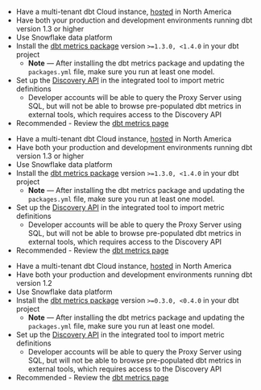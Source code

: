 <VersionBlock firstVersion="1.4">

- Have a multi-tenant dbt Cloud instance, <a href="https://docs.getdbt.com/docs/deploy/regions">hosted</a> in North America <br />
- Have both your production and development environments running dbt version 1.3 or higher <br />
- Use Snowflake data platform <br />
- Install the <a href="https://hub.getdbt.com/dbt-labs/metrics/latest/">dbt metrics package</a> version <code>>=1.3.0, <1.4.0</code> in your dbt project <br />
  * **Note** &mdash; After installing the dbt metrics package and updating the `packages.yml` file, make sure you run at least one model.
- Set up the <a href="https://docs.getdbt.com/docs/dbt-cloud-apis/discovery-api">Discovery API</a> in the integrated tool to import metric definitions 
  * Developer accounts will be able to query the Proxy Server using SQL, but will not be able to browse pre-populated dbt metrics in external tools, which requires access to the Discovery API <br />
- Recommended - Review the <a href="https://docs.getdbt.com/docs/build/metrics">dbt metrics page</a> <br />

</VersionBlock>

<VersionBlock firstVersion="1.3" lastVersion="1.3" >

- Have a multi-tenant dbt Cloud instance, <a href="https://docs.getdbt.com/docs/deploy/regions">hosted</a> in North America <br />
- Have both your production and development environments running dbt version 1.3 or higher <br />
- Use Snowflake data platform <br />
- Install the <a href="https://hub.getdbt.com/dbt-labs/metrics/latest/">dbt metrics package</a> version <code>>=1.3.0, <1.4.0</code> in your dbt project <br />
  * **Note** &mdash; After installing the dbt metrics package and updating the `packages.yml` file, make sure you run at least one model.
- Set up the <a href="https://docs.getdbt.com/docs/dbt-cloud-apis/discovery-api">Discovery API</a> in the integrated tool to import metric definitions 
  * Developer accounts will be able to query the Proxy Server using SQL, but will not be able to browse pre-populated dbt metrics in external tools, which requires access to the Discovery API <br />
- Recommended - Review the <a href="https://docs.getdbt.com/docs/build/metrics">dbt metrics page</a> <br />

</VersionBlock>

<VersionBlock lastVersion="1.2">

- Have a multi-tenant dbt Cloud instance, <a href="https://docs.getdbt.com/docs/deploy/regions">hosted</a> in North America <br /> 
- Have both your production and development environments running dbt version 1.2 <br />
- Use Snowflake data platform <br />
- Install the <a href="https://hub.getdbt.com/dbt-labs/metrics/latest/">dbt metrics package</a> version <code>>=0.3.0, <0.4.0</code> in your dbt project <br />
  * **Note** &mdash; After installing the dbt metrics package and updating the `packages.yml` file, make sure you run at least one model.
- Set up the <a href="https://docs.getdbt.com/docs/dbt-cloud-apis/discovery-api">Discovery API</a> in the integrated tool to import metric definitions 
  * Developer accounts will be able to query the Proxy Server using SQL, but will not be able to browse pre-populated dbt metrics in external tools, which requires access to the Discovery API <br />
- Recommended - Review the <a href="https://docs.getdbt.com/docs/build/metrics">dbt metrics page</a> <br />

</VersionBlock>
